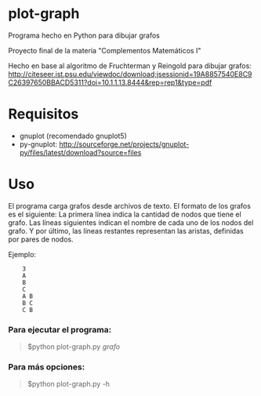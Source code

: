 plot-graph
=====

Programa hecho en Python para dibujar grafos

Proyecto final de la materia "Complementos Matemáticos I"

Hecho en base al algoritmo de Fruchterman y Reingold para dibujar grafos: http://citeseer.ist.psu.edu/viewdoc/download;jsessionid=19A8857540E8C9C26397650BBACD5311?doi=10.1.1.13.8444&rep=rep1&type=pdf

# Requisitos
* gnuplot (recomendado gnuplot5)
* py-gnuplot: http://sourceforge.net/projects/gnuplot-py/files/latest/download?source=files

# Uso
El programa carga grafos desde archivos de texto. El formato de los grafos es el siguiente:
La primera línea indica la cantidad de nodos que tiene el grafo. Las líneas siguientes indican el nombre de cada uno de los nodos del grafo. 
Y por último, las líneas restantes representan las aristas, definidas por pares de nodos.

Ejemplo:

        3
        A
        B
        C
        A B
        B C
        C B
        
### Para ejecutar el programa:
> $python plot-graph.py _grafo_


### Para más opciones:
> $python plot-graph.py -h
